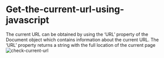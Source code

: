 # Get-the-current-url-using-javascript
 The current URL can be obtained by using the ‘URL’ property of the Document object which contains information about the current URL. The ‘URL’ property returns a string with the full location of the current page
![check-current-url](https://github.com/adibmansuri511/Get-the-current-url-using-javascript/assets/135020831/99d7fd7e-9591-4152-9d89-ef7d49955adb)
